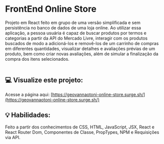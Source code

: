 # FrontEnd Online Store
Projeto em React feito em grupo de uma versão simplificada e sem persistência no banco de dados de uma loja online. Ao utilizar essa aplicação, a pessoa usuária é capaz de buscar produtos por termos e categorias a partir da API do Mercado Livre, interagir com os produtos buscados de modo a adicioná-los e removê-los de um carrinho de compras em diferentes quantidades, visualizar detalhes e avaliações prévias de um produto, bem como criar novas avaliações, além de simular a finalização da compra dos itens selecionados.
<br><br>

## :computer: Visualize este projeto:
Acesse a página aqui:
[https://geovannaotoni-online-store.surge.sh/](https://geovannaotoni-online-store.surge.sh/)

## :bulb: Habilidades:
Feito a partir dos conhecimentos de CSS, HTML, JavaScript, JSX, React e React Router Dom, Componentes de Classe, PropTypes, NPM e Requisições via API.
